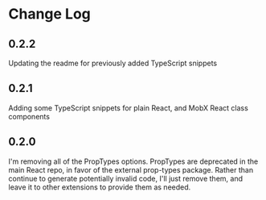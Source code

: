 # Change Log

## 0.2.2

Updating the readme for previously added TypeScript snippets

## 0.2.1

Adding some TypeScript snippets for plain React, and MobX React class components

## 0.2.0

I'm removing all of the PropTypes options.  PropTypes are deprecated in the main React repo, in favor of the external prop-types package.  Rather than continue to generate potentially invalid code, I'll just remove them, and leave it to other extensions to provide them as needed.